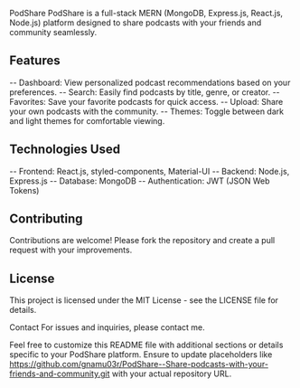 PodShare
PodShare is a full-stack MERN (MongoDB, Express.js, React.js, Node.js) platform designed to share podcasts with your friends and community seamlessly.

 ## Features
-- Dashboard: View personalized podcast recommendations based on your preferences.
-- Search: Easily find podcasts by title, genre, or creator.
-- Favorites: Save your favorite podcasts for quick access.
-- Upload: Share your own podcasts with the community.
-- Themes: Toggle between dark and light themes for comfortable viewing.

## Technologies Used
-- Frontend: React.js, styled-components, Material-UI
-- Backend: Node.js, Express.js
-- Database: MongoDB
-- Authentication: JWT (JSON Web Tokens)

## Contributing
Contributions are welcome! Please fork the repository and create a pull request with your improvements.

## License
This project is licensed under the MIT License - see the LICENSE file for details.

Contact
For issues and inquiries, please contact me.

Feel free to customize this README file with additional sections or details specific to your PodShare platform. Ensure to update placeholders like https://github.com/gnamu03r/PodShare--Share-podcasts-with-your-friends-and-community.git with your actual repository URL.
